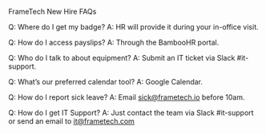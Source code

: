 FrameTech New Hire FAQs

Q: Where do I get my badge?
A: HR will provide it during your in-office visit.

Q: How do I access payslips?
A: Through the BambooHR portal.

Q: Who do I talk to about equipment?
A: Submit an IT ticket via Slack #it-support.

Q: What’s our preferred calendar tool?
A: Google Calendar.

Q: How do I report sick leave?
A: Email sick@frametech.io before 10am.

Q: How do I get IT Support?
A: Just contact the team via Slack #it-support or send an email to it@frametech.com
